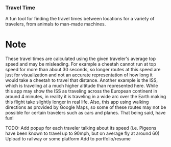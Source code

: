 ### Travel Time

A fun tool for finding the travel times between locations for a variety of travelers, from animals to man-made machines.

# Note
These travel times are calculated using the given traveler's average top speed and may be misleading. For example a cheetah cannot run at top speed for more than about 30 seconds, so longer routes at this speed are just for visualization and not an accurate representation of how long it would take a cheetah to travel that distance. Another example is the ISS, which is traveling at a much higher altitude than represented here. While this app may show the ISS as traveling across the European continent in around 4 minutes, in reality it is traveling in a wide arc over the Earth making this flight take slightly longer in real life. Also, this app using walking directions as provided by Google Maps, so some of these routes may not be possible for certain travelers such as cars and planes. That being said, have fun!

TODO:
    Add popup for each traveler talking about its speed (i.e. Pigeons have been known to travel up to 90mph, but on average fly at around 60)
    Upload to railway or some platform
    Add to portfolio/resume

